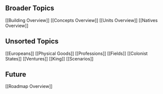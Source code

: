 ## Broader Topics
[[Building Overview]]
[[Concepts Overview]]
[[Units Overview]]
[[Natives Overview]]

## Unsorted Topics
[[Europeans]]
[[Physical Goods]]
[[Professions]]
[[Fields]]
[[Colonist States]]
[[Ventures]]
[[King]]
[[Scenarios]]

## Future
[[Roadmap Overview]]
